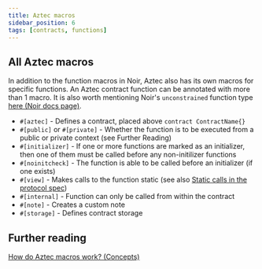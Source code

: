 ```yaml
---
title: Aztec macros
sidebar_position: 6
tags: [contracts, functions]
---
```


## All Aztec macros

In addition to the function macros in Noir, Aztec also has its own macros for specific functions. An Aztec contract function can be annotated with more than 1 macro.
It is also worth mentioning Noir's `unconstrained` function type [here (Noir docs page)](https://noir-lang.org/docs/noir/concepts/unconstrained/).

- `#[aztec]` - Defines a contract, placed above `contract ContractName{}`
- `#[public]` or `#[private]` - Whether the function is to be executed from a public or private context (see Further Reading)
- `#[initializer]` - If one or more functions are marked as an initializer, then one of them must be called before any non-initilizer functions
- `#[noinitcheck]` - The function is able to be called before an initializer (if one exists)
- `#[view]` - Makes calls to the function static (see also [Static calls in the protocol spec](../../../protocol-specs/calls/static-calls.md))
- `#[internal]` - Function can only be called from within the contract
- `#[note]` - Creates a custom note
- `#[storage]` - Defines contract storage

## Further reading
[How do Aztec macros work? (Concepts)](../../../aztec/smart_contracts/functions/inner_workings.md)

